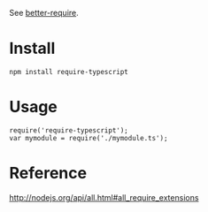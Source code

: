 See [better-require](https://github.com/olalonde/better-require).

# Install

    npm install require-typescript

# Usage 

    require('require-typescript');
    var mymodule = require('./mymodule.ts');

# Reference

http://nodejs.org/api/all.html#all_require_extensions
